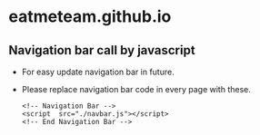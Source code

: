
# eatmeteam.github.io
## Navigation bar call by javascript
 - For easy update navigation bar in future.
 - Please replace navigation bar code in every page with these.

       <!-- Navigation Bar -->
       <script  src="./navbar.js"></script>
       <!-- End Navigation Bar -->
